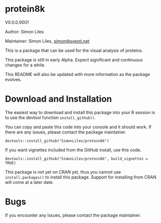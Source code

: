 # protein8k
V0.0.0.9001

Author: Simon Liles

Maintainer: Simon Liles, simon@sveoti.net

This is a package that can be used for the visual analysis of proteins. 

This package is still in early Alpha. Expect significant and continuous changes for a while.

This README will also be updated with more information as the package evolves. 

# Download and Installation
The easiest way to download and install this package into your R session is to use the devtool function `install_github()`.

You can copy and paste this code into your console and it should work. If there are any issues, please contact the package maintainer. 

```{r}
devtools::install_github("SimonLiles/protein8k")
```

If you want vignettes included from the GitHub install, use this code. 

```{r}
devtools::install_github("SimonLiles/protein8k", build_vignettes = TRUE)
```

This package is not yet on CRAN yet, thus you cannot use `install.packages()` to install this package. Support for installing from CRAN will come at a later date.

# Bugs
If you encounter any issues, please contact the package maintainer. 
